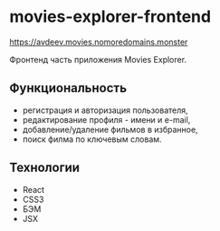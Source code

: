 # movies-explorer-frontend    
https://avdeev.movies.nomoredomains.monster    

Фронтенд часть приложения Movies Explorer.   

## Функциональность    
- регистрация и авторизация пользователя,    
- редактирование профиля - имени и e-mail,    
- добавление/удаление  фильмов в избранное,    
- поиск филма по ключевым словам.

## Технологии            
- React    
- CSS3    
- БЭМ    
- JSX